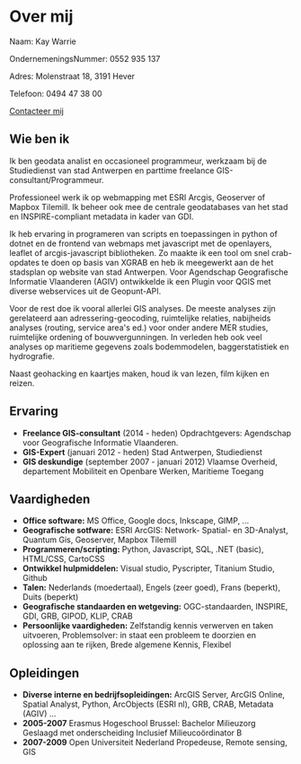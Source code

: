 Over mij
========

Naam: Kay Warrie

OndernemeningsNummer: 0552 935 137

Adres: Molenstraat 18,
       3191 Hever
       
Telefoon: 0494 47 38 00

[Contacteer mij](mailto:kaywarrie@gmail.com)

Wie ben ik
----------

Ik ben geodata analist en occasioneel programmeur, werkzaam bij de Studiedienst van stad Antwerpen en parttime freelance GIS-consultant/Programmeur. 

Professioneel werk ik op webmapping met ESRI Arcgis, Geoserver of Mapbox Tilemill. Ik beheer ook mee de centrale geodatabases van het stad en INSPIRE-compliant metadata in kader van GDI. 

Ik heb ervaring in programeren van scripts en toepassingen in python of dotnet en de frontend van webmaps met javascript met de openlayers, leaflet of arcgis-javascript bibliotheken.
Zo maakte ik een tool om snel crab-opdates te doen op basis van XGRAB en heb ik meegewerkt aan de het stadsplan op website van stad Antwerpen. Voor Agendschap Geografische Informatie Vlaanderen (AGIV) ontwikkelde ik een Plugin voor QGIS met diverse webservices uit de Geopunt-API.  

Voor de rest doe ik vooral allerlei GIS analyses. De meeste analyses zijn gerelateerd aan adressering-geocoding, ruimtelijke relaties, nabijheids analyses (routing, service area's ed.) voor onder andere MER studies, ruimtelijke ordening of bouwvergunningen. In verleden heb ook veel analyses op maritieme gegevens zoals bodemmodelen, baggerstatistiek en hydrografie.

Naast geohacking en kaartjes maken, houd ik van lezen, film kijken en reizen.

 
Ervaring
--------

- **Freelance GIS-consultant** (2014 - heden) 
    Opdrachtgevers: Agendschap voor Geografische Informatie Vlaanderen. 
- **GIS-Expert** (januari 2012 - heden)
    Stad Antwerpen, Studiedienst
- **GIS deskundige** (september 2007 - januari 2012)
    Vlaamse Overheid, departement Mobiliteit en Openbare Werken, Maritieme Toegang

 
Vaardigheden
------------

* **Office software:** MS Office, Google docs, Inkscape, GIMP, ...
* **Geografische sotfware:** ESRI ArcGIS: Network- Spatial- en 3D-Analyst, Quantum Gis, Geoserver, Mapbox Tilemill
* **Programmeren/scripting:** Python, Javascript, SQL, .NET (basic), HTML/CSS, CartoCSS
* **Ontwikkel hulpmiddelen:** Visual studio, Pyscripter, Titanium Studio, Github
* **Talen:** Nederlands (moedertaal), Engels (zeer goed), Frans (beperkt), Duits (beperkt)
* **Geografische standaarden en wetgeving:** OGC-standaarden, INSPIRE, GDI, GRB, GIPOD, KLIP, CRAB
* **Persoonlijke vaardigheden:** Zelfstandig kennis verwerven en taken uitvoeren, Problemsolver: in staat een probleem te doorzien en oplossing aan te rijken, Brede algemene Kennis, Flexibel


Opleidingen
----------
 
- **Diverse interne en bedrijfsopleidingen:** 
    ArcGIS Server, ArcGIS Online, Spatial Analyst, Python, ArcObjects (ESRI nl), GRB, CRAB, Metadata (AGIV) ...
- **2005-2007** 
    Erasmus Hogeschool Brussel:  Bachelor Milieuzorg 
    Geslaagd met onderscheiding 
    Inclusief Milieucoördinator B 
- **2007-2009** 
    Open Universiteit Nederland
    Propedeuse, Remote sensing, GIS
